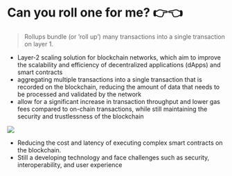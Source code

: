 # Can you roll one for me? 👉👈

> Rollups bundle (or ’roll up’) many transactions into a single transaction on layer 1.

<div grid="~ cols-2 gap-2" m="t-2">
<div>

- Layer-2 scaling solution for blockchain networks, which aim to improve the scalability and efficiency of decentralized applications (dApps) and smart contracts
- aggregating multiple transactions into a single transaction that is recorded on the blockchain, reducing the amount of data that needs to be processed and validated by the network
-  allow for a significant increase in transaction throughput and lower gas fees compared to on-chain transactions, while still maintaining the security and trustlessness of the blockchain

</div>
<div>
  <img border="rounded" src="/anime-rolling.gif">

- Reducing the cost and latency of executing complex smart contracts on the blockchain.
- Still a developing technology and face challenges such as security, interoperability, and user experience
</div>
  
</div>